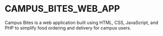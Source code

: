 # CAMPUS_BITES_WEB_APP
Campus Bites is a web application built using HTML, CSS, JavaScript, and PHP to simplify food ordering and delivery for campus users.
